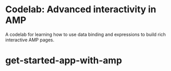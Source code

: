 # Codelab: Advanced interactivity in AMP

A codelab for learning how to use data binding and expressions to build rich interactive AMP pages.
# get-started-app-with-amp
